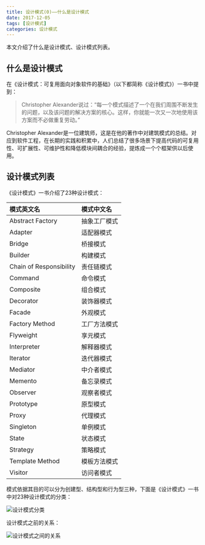 ```yaml
---
title: 设计模式(0)——什么是设计模式
date: 2017-12-05
tags: [设计模式]
categories: 设计模式
---
```


本文介绍了什么是设计模式、设计模式列表。

<!--more-->

## 什么是设计模式

在《设计模式：可复用面向对象软件的基础》（以下都简称《设计模式》）一书中提到：

> Christopher Alexander说过：“每一个模式描述了一个在我们周围不断发生的问题，以及该问题的解决方案的核心。这样，你就能一次又一次地使用该方案而不必做重复劳动。”

Christopher Alexander是一位建筑师，这是在他的著作中对建筑模式的总结。对应到软件工程，在长期的实践和积累中，人们总结了很多场景下提高代码的可复用性、可扩展性、可维护性和降低模块间耦合的经验，提炼成一个个框架供以后使用。

## 设计模式列表

《设计模式》一书介绍了23种设计模式：

|  模式英文名  | 模式中文名       
|:------------------|:------------------
| Abstract Factory  | 抽象工厂模式 
| Adapter | 适配器模式 
| Bridge | 桥接模式
| Builder | 构建模式  
| Chain of Responsibility | 责任链模式
| Command |命令模式
| Composite | 组合模式
| Decorator | 装饰器模式
| Facade | 外观模式
| Factory Method | 工厂方法模式
| Flyweight | 享元模式
| Interpreter | 解释器模式
| Iterator | 迭代器模式
| Mediator | 中介者模式
| Memento | 备忘录模式
| Observer | 观察者模式
| Prototype | 原型模式
| Proxy | 代理模式
| Singleton | 单例模式
| State | 状态模式
| Strategy | 策略模式
| Template Method | 模板方法模式
| Visitor | 访问者模式

模式依据其目的可以分为创建型、结构型和行为型三种，下面是《设计模式》一书中对23种设计模式的分类：

![设计模式分类](/assets/images/post_imgs/design_pattern_1.png)

设计模式之前的关系：

![设计模式之间的关系](/assets/images/post_imgs/design_pattern_2.png)